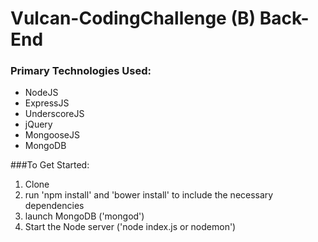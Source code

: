 # Vulcan-CodingChallenge (B) Back-End 
### Primary Technologies Used: 
- NodeJS 
- ExpressJS 
- UnderscoreJS 
- jQuery 
- MongooseJS 
- MongoDB

###To Get Started: 
1. Clone 
2. run 'npm install' and 'bower install' to include the necessary dependencies 
3. launch MongoDB ('mongod') 
4. Start the Node server ('node index.js or nodemon')
